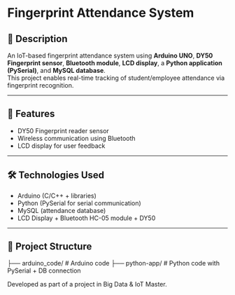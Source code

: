 # Fingerprint Attendance System

## 📌 Description
An IoT-based fingerprint attendance system using **Arduino UNO**, **DY50 Fingerprint sensor**, **Bluetooth module**, **LCD display**, a **Python application (PySerial)**, and **MySQL database**.  
This project enables real-time tracking of student/employee attendance via fingerprint recognition.

---

## 🚀 Features
- DY50 Fingerprint reader sensor
- Wireless communication using Bluetooth
- LCD display for user feedback

---

## 🛠 Technologies Used
- Arduino (C/C++ + libraries)
- Python (PySerial for serial communication)
- MySQL (attendance database)
- LCD Display + Bluetooth HC-05 module + DY50

---

## 📂 Project Structure
├── arduino_code/ # Arduino code
├── python-app/ # Python code with PySerial + DB connection

Developed as part of a project in Big Data & IoT Master.
